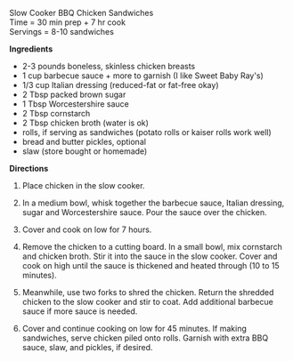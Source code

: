 Slow Cooker BBQ Chicken Sandwiches \
Time = 30 min prep + 7 hr cook \
Servings = 8-10 sandwiches

**Ingredients**
- 2-3 pounds boneless, skinless chicken breasts
- 1 cup barbecue sauce + more to garnish (I like Sweet Baby Ray's)
- 1/3 cup Italian dressing (reduced-fat or fat-free okay)
- 2 Tbsp packed brown sugar
- 1 Tbsp Worcestershire sauce
- 2 Tbsp cornstarch
- 2 Tbsp chicken broth (water is ok)
- rolls, if serving as sandwiches (potato rolls or kaiser rolls work well)
- bread and butter pickles, optional
- slaw (store bought or homemade)


**Directions**
1. Place chicken in the slow cooker.

2. In a medium bowl, whisk together the barbecue sauce, Italian dressing, sugar and Worcestershire sauce. Pour the sauce over the chicken. 

3. Cover and cook on low for 7 hours.

4. Remove the chicken to a cutting board. In a small bowl, mix cornstarch and chicken broth. Stir it into the sauce in the slow cooker. Cover and cook on high until the sauce is thickened and heated through (10 to 15 minutes). 

5. Meanwhile, use two forks to shred the chicken. Return the shredded chicken to the slow cooker and stir to coat. Add additional barbecue sauce if more sauce is needed. 

6. Cover and continue cooking on low for 45 minutes. If making sandwiches, serve chicken piled onto rolls. Garnish with extra BBQ sauce, slaw, and pickles, if desired.
